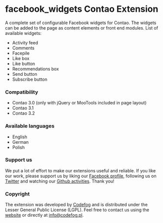 facebook_widgets Contao Extension
=================================

A complete set of configurable Facebook widgets for Contao. The widgets can be added to the page as content elements or front end modules. List of available widgets:
- Activity feed
- Comments
- Facepile
- Like box
- Like button
- Recommendations box
- Send button
- Subscribe button

### Compatibility
- Contao 3.0 (only with jQuery or MooTools included in page layout)
- Contao 3.1
- Contao 3.2

### Available languages
- English
- German
- Polish

### Support us
We put a lot of effort to make our extensions useful and reliable. If you like our work, please support us by liking our [Facebook profile](http://facebook.com/Codefog), following us on [Twitter](https://twitter.com/codefog) and watching our [Github activities](http://github.com/codefog). Thank you!

### Copyright
The extension was developed by [Codefog](http://codefog.pl) and is distributed under the Lesser General Public License (LGPL). Feel free to contact us using the [website](http://codefog.pl) or directly at info@codefog.pl.
